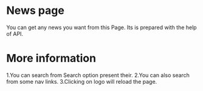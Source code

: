 # News page
You can get any news you want from this Page.
Its is prepared with the help of API. 

# More information
1.You can search from Search option present their.
2.You can also search from some nav links.
3.Clicking on logo will reload the page.

